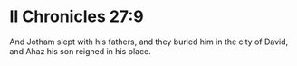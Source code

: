 # II Chronicles 27:9

And Jotham slept with his fathers, and they buried him in the city of David, and Ahaz his son reigned in his place.
